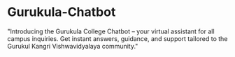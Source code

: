 # Gurukula-Chatbot
"Introducing the Gurukula College Chatbot – your virtual assistant for all campus inquiries. Get instant answers, guidance, and support tailored to the Gurukul Kangri Vishwavidyalaya community."
